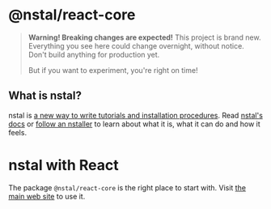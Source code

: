 # @nstal/react-core

> **Warning! Breaking changes are expected!**
> This project is brand new. Everything you see here could change overnight, without notice.
> Don't build anything for production yet.
>
> But if you want to experiment, you're right on time!

## What is nstal?

nstal is [a new way to write tutorials and installation procedures](https://nstal.dev/).
Read [nstal's docs](https://nstal.dev/) or [follow an nstaller](https://nstal.dev/nstallers/create-nextjs-app-with-tailwind-support)
to learn about what it is, what it can do and how it feels.

# nstal with React

The package `@nstal/react-core` is the right place to start with. Visit [the main web site](https://nstal.dev/) to use it.
